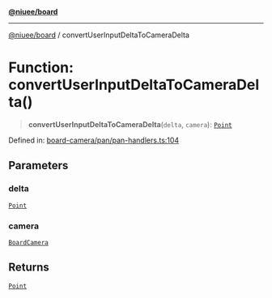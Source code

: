 [**@niuee/board**](../README.md)

***

[@niuee/board](../globals.md) / convertUserInputDeltaToCameraDelta

# Function: convertUserInputDeltaToCameraDelta()

> **convertUserInputDeltaToCameraDelta**(`delta`, `camera`): [`Point`](../type-aliases/Point.md)

Defined in: [board-camera/pan/pan-handlers.ts:104](https://github.com/niuee/board/blob/e6c1edcccf6525a0cc9088782c7c4653e837f533/src/board-camera/pan/pan-handlers.ts#L104)

## Parameters

### delta

[`Point`](../type-aliases/Point.md)

### camera

[`BoardCamera`](../interfaces/BoardCamera.md)

## Returns

[`Point`](../type-aliases/Point.md)
